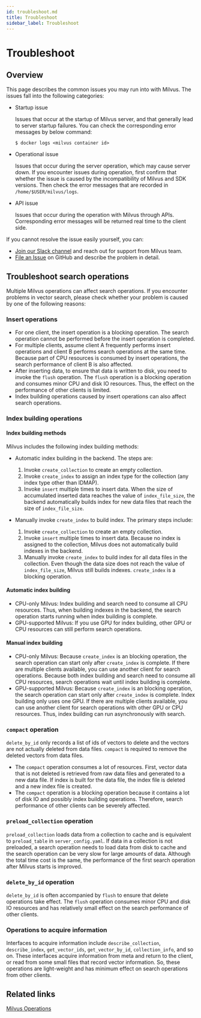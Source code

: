 ```yaml
---
id: troubleshoot.md
title: Troubleshoot
sidebar_label: Troubleshoot
---
```


# Troubleshoot

## Overview

This page describes the common issues you may run into with Milvus. The issues fall into the following categories:

- Startup issue

  Issues that occur at the startup of Milvus server, and that generally lead to server startup failures. You can check the corresponding error messages by below command:

  ```shell
  $ docker logs <milvus container id>
  ```

- Operational issue

  Issues that occur during the server operation, which may cause server down. If you encounter issues during operation, first confirm that whether the issue is caused by the incompatibility of Milvus and SDK versions. Then check the error messages that are recorded in `/home/$USER/milvus/logs`.

- API issue

  Issues that occur during the operation with Milvus through APIs. Corresponding error messages will be returned real time to the client side.

If you cannot resolve the issue easily yourself, you can:

- [Join our Slack channel](https://join.slack.com/t/milvusio/shared_invite/enQtNzY1OTQ0NDI3NjMzLWNmYmM1NmNjOTQ5MGI5NDhhYmRhMGU5M2NhNzhhMDMzY2MzNDdlYjM5ODQ5MmE3ODFlYzU3YjJkNmVlNDQ2ZTk) and reach out for support from Milvus team.
- [File an Issue](https://github.com/milvus-io/milvus/issues/new/choose) on GitHub and describe the problem in detail.

## Troubleshoot search operations

Multiple Milvus operations can affect search operations. If you encounter problems in vector search, please check whether your problem is caused by one of the following reasons:

### Insert operations

- For one client, the insert operation is a blocking operation. The search operation cannot be performed before the insert operation is completed.
- For multiple clients, assume client A frequently performs insert operations and client B performs search operations at the same time. Because part of CPU resources is consumed by insert operations, the search performance of client B is also affected.
- After inserting data, to ensure that data is written to disk, you need to invoke the `flush` operation. The `flush` operation is a blocking operation and consumes minor CPU and disk IO resources. Thus, the effect on the performance of other clients is limited.
- Index building operations caused by insert operations can also affect search operations.

### Index building operations

#### Index building methods

Milvus includes the following index building methods:

- Automatic index building in the backend. The steps are:

  1. Invoke `create_collection` to create an empty collection.
  2. Invoke `create_index` to assign an index type for the collection (any index type other than IDMAP).
  3. Invoke `insert` multiple times to insert data. When the size of accumulated inserted data reaches the value of `index_file_size`, the backend automatically builds index for new data files that reach the size of `index_file_size`.

- Manually invoke `create_index` to build index. The primary steps include:

  1. Invoke `create_collection` to create an empty collection.
  2. Invoke `insert` multiple times to insert data. Because no index is assigned to the collection, Milvus does not automatically build indexes in the backend.
  3. Manually invoke `create_index` to build index for all data files in the collection. Even though the data size does not reach the value of `index_file_size`, Milvus still builds indexes. `create_index` is a blocking operation.

#### Automatic index building

- CPU-only Milvus: Index building and search need to consume all CPU resources. Thus, when building indexes in the backend, the search operation starts running when index building is complete.
- GPU-supported Milvus: If you use GPU for index building, other GPU or CPU resources can still perform search operations.

#### Manual index building

- CPU-only Milvus: Because `create_index` is an blocking operation, the search operation can start only after `create_index` is complete. If there are multiple clients available, you can use another client for search operations. Because both index building and search need to consume all CPU resources, search operations wait until index building is complete.
- GPU-supported Milvus: Because `create_index` is an blocking operation, the search operation can start only after `create_index` is complete. Index building only uses one GPU. If there are multiple clients available, you can use another client for search operations with other GPU or CPU resources. Thus, index building can run asynchronously with search.

### `compact` operation

`delete_by_id` only records a list of ids of vectors to delete and the vectors are not actually deleted from data files. `compact` is required to remove the deleted vectors from data files.

- The `compact` operation consumes a lot of resources. First, vector data that is not deleted is retrieved from raw data files and generated to a new data file. If index is built for the data file, the index file is deleted and a new index file is created.
- The `compact` operation is a blocking operation because it contains a lot of disk IO and possibly index building operations. Therefore, search performance of other clients can be severely affected.

### `preload_collection` operation

`preload_collection` loads data from a collection to cache and is equivalent to `preload_table` in `server_config.yaml`. If data in a collection is not preloaded, a search operation needs to load data from disk to cache and the search operation can be very slow for large amounts of data. Although the total time cost is the same, the performance of the first search operation after Milvus starts is improved.

### `delete_by_id` operation

`delete_by_id` is often accompanied by `flush` to ensure that delete operations take effect. The `flush` operation consumes minor CPU and disk IO resources and has relatively small effect on the search performance of other clients.

### Operations to acquire information

Interfaces to acquire information include `describe_collection`, `describe_index`, `get_vector_ids`, `get_vector_by_id`, `collection_info`, and so on. These interfaces acquire information from meta and return to the client, or read from some small files that record vector information. So, these operations are light-weight and has minimum effect on search operations from other clients.

## Related links

[Milvus Operations](milvus_operation.md)
